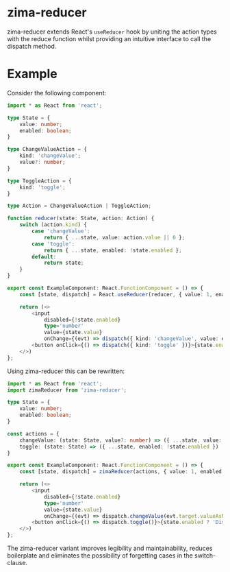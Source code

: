 # zima-reducer

zima-reducer extends React's `useReducer` hook by uniting the action types with the reduce function whilst providing an intuitive interface to call the dispatch method.

# Example

Consider the following component:

```typescript
import * as React from 'react';

type State = {
    value: number;
    enabled: boolean;
}

type ChangeValueAction = {
    kind: 'changeValue';
    value?: number;
}

type ToggleAction = {
    kind: 'toggle';
}

type Action = ChangeValueAction | ToggleAction;

function reducer(state: State, action: Action) {
    switch (action.kind) {
        case 'changeValue':
            return { ...state, value: action.value || 0 };
        case 'toggle':
            return { ...state, enabled: !state.enabled };
        default:
            return state;
    }
}

export const ExampleComponent: React.FunctionComponent = () => {
    const [state, dispatch] = React.useReducer(reducer, { value: 1, enabled: false } as State);

    return (<>
        <input
            disabled={!state.enabled}
            type='number'
            value={state.value}
            onChange={(evt) => dispatch({ kind: 'changeValue', value: evt.target.valueAsNumber })} />
        <button onClick={() => dispatch({ kind: 'toggle' })}>{state.enabled ? 'Disable' : 'Enable'}</button>
    </>)
};
```

Using zima-reducer this can be rewritten:

```typescript
import * as React from 'react';
import zimaReducer from 'zima-reducer';

type State = {
    value: number;
    enabled: boolean;
}

const actions = {
    changeValue: (state: State, value?: number) => ({ ...state, value: value || 0 }),
    toggle: (state: State) => ({ ...state, enabled: !state.enabled })
}

export const ExampleComponent: React.FunctionComponent = () => {
    const [state, dispatch] = zimaReducer(actions, { value: 1, enabled: false } as State);

    return (<>
        <input
            disabled={!state.enabled}
            type='number'
            value={state.value}
            onChange={(evt) => dispatch.changeValue(evt.target.valueAsNumber)} />
        <button onClick={() => dispatch.toggle()}>{state.enabled ? 'Disable' : 'Enable'}</button>
    </>)
};
```

The zima-reducer variant improves legibility and maintainability, reduces boilerplate and eliminates the possibility of forgetting cases in the switch-clause.
